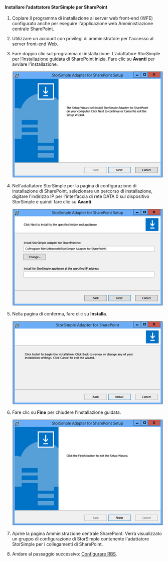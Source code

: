 <!--author=SharS last changed: 9/17/15-->

#### <a name="to-install-the-storsimple-adapter-for-sharepoint"></a>Installare l’adattatore StorSimple per SharePoint
1. Copiare il programma di installazione al server web front-end (WFE) configurato anche per eseguire l'applicazione web Amministrazione centrale SharePoint. 
2. Utilizzare un account con privilegi di amministratore per l'accesso al server front-end Web.
3. Fare doppio clic sul programma di installazione. L’adattatore StorSimple per l’installazione guidata di SharePoint inizia. Fare clic su **Avanti** per avviare l'installazione.
   
    ![Pagina Inizio installazione dell'adattatore StorSimple](./media/storsimple-install-sharepoint-adapter/HCS_SSASP_Setup1-include.png)
4. Nell’adattatore StorSimple per la pagina di configurazione di installazione di SharePoint, selezionare un percorso di installazione, digitare l'indirizzo IP per l'interfaccia di rete DATA 0 sul dispositivo StorSimple e quindi fare clic su **Avanti**. 
   
    ![Pagina Configurazione installazione dell'adattatore StorSimple](./media/storsimple-install-sharepoint-adapter/HCS_SSASP_Setup2-include.png) 
5. Nella pagina di conferma, fare clic su **Installa**.
   
    ![Pagina Conferma installazione dell'adattatore StorSimple](./media/storsimple-install-sharepoint-adapter/HCS_SSASP_Confirm_Setup-include.png) 
6. Fare clic su **Fine** per chiudere l'installazione guidata.
   
    ![Pagina di completamento dell'installazione adattatore StorSimple](./media/storsimple-install-sharepoint-adapter/HCS_SSASP_Setup_finish-include.png) 
7. Aprire la pagina Amministrazione centrale SharePoint. Verrà visualizzato un gruppo di configurazione di StorSimple contenente l'adattatore StorSimple per i collegamenti di SharePoint.
8. Andare al passaggio successivo: [Configurare RBS](#configure-rbs).



<!--HONumber=Nov16_HO3-->


